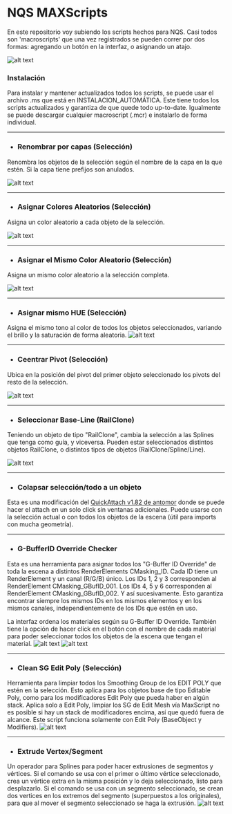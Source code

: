 # NQS MAXScripts

En este repositorio voy subiendo los scripts hechos para NQS. Casi todos son 'macroscripts' que una vez registrados se pueden correr por dos formas: agregando un botón en la interfaz, o asignando un atajo.

![alt text](https://i.imgur.com/8rAqvUF.jpeg)

### Instalación

Para instalar y mantener actualizados todos los scripts, se puede usar el archivo .ms que está en INSTALACION_AUTOMÁTICA. Este tiene todos los scripts actualizados y garantiza de que quede todo up-to-date. Igualmente se puede descargar cualquier macroscript (.mcr) e instalarlo de forma individual.

-----
- ### Renombrar por capas (Selección)
Renombra los objetos de la selección según el nombre de la capa en la que estén. Si la capa tiene prefijos son anulados.

![alt text](https://i.imgur.com/973gw9S.png)

-----
- ### Asignar Colores Aleatorios (Selección)
Asigna un color aleatorio a cada objeto de la selección.

![alt text](https://i.imgur.com/jHTCCHZ.png)

-----
- ### Asignar el Mismo Color Aleatorio (Selección)
Asigna un mismo color aleatorio a la selección completa.

![alt text](https://i.imgur.com/TASzl8H.png)

-----
- ### Asignar mismo HUE (Selección)
Asigna el mismo tono al color de todos los objetos seleccionados, variando el brillo y la saturación de forma aleatoria.
![alt text](https://i.imgur.com/UfLPRh3.gif)

-----
- ### Ceentrar Pivot (Selección)
Ubica en la posición del pivot del primer objeto seleccionado los pivots del resto de la selección.

![alt text](https://i.imgur.com/OiIHVnp.png)

-----
- ### Seleccionar Base-Line (RailClone)
Teniendo un objeto de tipo "RailClone", cambia la selección a las Splines que tenga como guía, y viceversa. Pueden estar seleccionados distintos objetos RailClone, o distintos tipos de objetos (RailClone/Spline/Line).

![alt text](https://i.imgur.com/KvmB3LZ.png)

-----
- ### Colapsar selección/todo a un objeto
Esta es una modificación del [QuickAttach v1.82 de antomor](https://www.scriptspot.com/3ds-max/scripts/quick-attach) donde se puede hacer el attach en un solo click sin ventanas adicionales. Puede usarse con la selección actual o con todos los objetos de la escena (útil para imports con mucha geometría).

-----
- ### G-BufferID Override Checker
Esta es una herramienta para asignar todos los "G-Buffer ID Override" de toda la escena a distintos RenderElements CMasking_ID. Cada ID tiene un RenderElement y un canal (R/G/B) único. Los IDs 1, 2 y 3 corresponden al RenderElement CMasking_GBufID_001. Los IDs 4, 5 y 6 corresponden al RenderElement CMasking_GBufID_002. Y así sucesivamente. Esto garantiza encontrar siempre los mismos IDs en los mismos elementos y en los mismos canales, independientemente de los IDs que estén en uso.

La interfaz ordena los materiales según su G-Buffer ID Override. También tiene la opción de hacer click en el botón con el nombre de cada material para poder seleccionar todos los objetos de la escena que tengan el material.
![alt text](https://i.imgur.com/tR2RsIL.png)
![alt text](https://i.imgur.com/4i7AAdJ.png)

-----
- ### Clean SG Edit Poly (Selección)
Herramienta para limpiar todos los Smoothing Group de los EDIT POLY que estén en la selección. Esto aplica para los objetos base de tipo Editable Poly, como para los modificadores Edit Poly que pueda haber en algún stack. Aplica solo a Edit Poly, limpiar los SG de Edit Mesh vía MaxScript no es posible si hay un stack de modificadores encima, así que quedó fuera de alcance. Este script funciona solamente con Edit Poly (BaseObject y Modifiers).
![alt text](https://i.imgur.com/r1q2PON.gif)

-----
- ### Extrude Vertex/Segment
Un operador para Splines para poder hacer extrusiones de segmentos y vértices. Si el comando se usa con el primer o último vértice seleccionado, crea un vértice extra en la misma posición y lo deja seleccionado, listo para desplazarlo. Si el comando se usa con un segmento seleccionado, se crean dos vertices en los extremos del segmento (superpuestos a los originales), para que al mover el segmento seleccionado se haga la extrusión.
![alt text](https://i.imgur.com/NFfe5Cm.gif)
